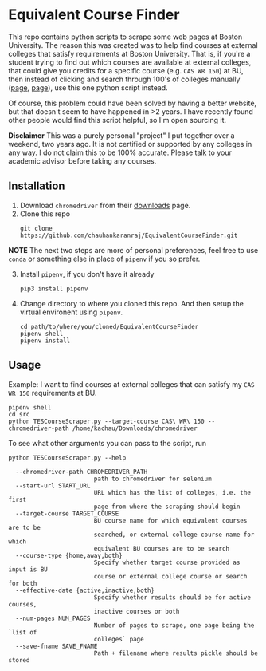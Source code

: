 # Equivalent Course Finder

This repo contains python scripts to scrape some web pages at Boston University. The reason this was created was to help find courses at external colleges that satisfy requirements at Boston University. That is, if you're a student trying to find out which courses are available at external colleges, that could give you credits for a specific course (e.g. `CAS WR 150`) at BU, then instead of clicking and search through 100's of colleges manually ([page](https://www.bu.edu/reg/students/transfer-equivalency/), [page](https://tes.collegesource.com/publicview/TES_publicview01.aspx?rid=f3c0908c-8809-4592-a06a-2ec9c2c3acc8&aid=adbaa968-6ce9-47a6-9b99-43d30cdd2d67)), use this one python script instead.

Of course, this problem could have been solved by having a better website, but that doesn't seem to have happened in >2 years. I have recently found other people would find this script helpful, so I'm open sourcing it.

**Disclaimer** This was a purely personal "project" I put together over a weekend, two years ago. It is not certified or supported by any colleges in any way. I do not claim this to be 100% accurate. Please talk to your academic advisor before taking any courses.

## Installation

1. Download `chromedriver` from their [downloads](https://chromedriver.chromium.org/downloads) page.
2. Clone this repo
    ```
    git clone https://github.com/chauhankaranraj/EquivalentCourseFinder.git
    ```
**NOTE** The next two steps are more of personal preferences, feel free to use `conda` or something else in place of `pipenv` if you so prefer.

3. Install `pipenv`, if you don't have it already
    ```
    pip3 install pipenv
    ```
3. Change directory to where you cloned this repo. And then setup the virtual environent using `pipenv`.
    ```
    cd path/to/where/you/cloned/EquivalentCourseFinder
    pipenv shell
    pipenv install
    ```

## Usage
Example: I want to find courses at external colleges that can satisfy my `CAS WR 150` requirements at BU.
```
pipenv shell
cd src
python TESCourseScraper.py --target-course CAS\ WR\ 150 --chromedriver-path /home/kachau/Downloads/chromedriver
```

To see what other arguments you can pass to the script, run
```
python TESCourseScraper.py --help
```
```
  --chromedriver-path CHROMEDRIVER_PATH
                        path to chromedriver for selenium
  --start-url START_URL
                        URL which has the list of colleges, i.e. the first
                        page from where the scraping should begin
  --target-course TARGET_COURSE
                        BU course name for which equivalent courses are to be
                        searched, or external college course name for which
                        equivalent BU courses are to be search
  --course-type {home,away,both}
                        Specify whether target course provided as input is BU
                        course or external college course or search for both
  --effective-date {active,inactive,both}
                        Specify whether results should be for active courses,
                        inactive courses or both
  --num-pages NUM_PAGES
                        Number of pages to scrape, one page being the `list of
                        colleges` page
  --save-fname SAVE_FNAME
                        Path + filename where results pickle should be stored

```